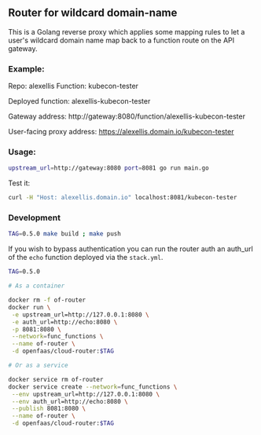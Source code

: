 ## Router for wildcard domain-name

This is a Golang reverse proxy which applies some mapping rules to let a user's wildcard domain name map back to a function route on the API gateway.

### Example:

Repo: alexellis
Function: kubecon-tester

Deployed function: alexellis-kubecon-tester

Gateway address: http://gateway:8080/function/alexellis-kubecon-tester

User-facing proxy address: https://alexellis.domain.io/kubecon-tester


### Usage:

```sh
upstream_url=http://gateway:8080 port=8081 go run main.go
```

Test it:

```sh
curl -H "Host: alexellis.domain.io" localhost:8081/kubecon-tester
```

### Development

```sh
TAG=0.5.0 make build ; make push
```

If you wish to bypass authentication you can run the router auth an auth_url of the `echo` function deployed via the `stack.yml`.

``` sh
TAG=0.5.0

# As a container

docker rm -f of-router
docker run \
 -e upstream_url=http://127.0.0.1:8080 \
 -e auth_url=http://echo:8080 \
 -p 8081:8080 \
 --network=func_functions \
 --name of-router \
 -d openfaas/cloud-router:$TAG

# Or as a service

docker service rm of-router
docker service create --network=func_functions \
 --env upstream_url=http://127.0.0.1:8080 \
 --env auth_url=http://echo:8080 \
 --publish 8081:8080 \
 --name of-router \
 -d openfaas/cloud-router:$TAG
```
